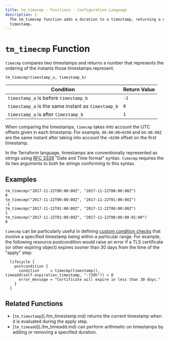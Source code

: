 ```yaml
---
title: tm_timecmp - Functions - Configuration Language
description: |-
  The tm_timecmp function adds a duration to a timestamp, returning a new
  timestamp.
---
```


# `tm_timecmp` Function

`timecmp` compares two timestamps and returns a number that represents the
ordering of the instants those timestamps represent.

```hcl
tm_timecmp(timestamp_a, timestamp_b)
```

| Condition                                          | Return Value |
|----------------------------------------------------|--------------|
| `timestamp_a` is before `timestamp_b`              | `-1`         |
| `timestamp_a` is the same instant as `timestamp_b` | `0`          |
| `timestamp_a` is after `timestamp_b`               | `1`          |

When comparing the timestamps, `timecmp` takes into account the UTC offsets
given in each timestamp. For example, `06:00:00+0200` and `04:00:00Z` are
the same instant after taking into account the `+0200` offset on the first
timestamp.

In the Terraform language, timestamps are conventionally represented as
strings using [RFC 3339](https://tools.ietf.org/html/rfc3339)
"Date and Time format" syntax. `timecmp` requires the its two arguments to
both be strings conforming to this syntax.

## Examples

```
tm_timecmp("2017-11-22T00:00:00Z", "2017-11-22T00:00:00Z")
0
tm_timecmp("2017-11-22T00:00:00Z", "2017-11-22T01:00:00Z")
-1
tm_timecmp("2017-11-22T01:00:00Z", "2017-11-22T00:00:00Z")
1
tm_timecmp("2017-11-22T01:00:00Z", "2017-11-22T00:00:00-01:00")
0
```

`timecmp` can be particularly useful in defining
[custom condition checks](https://developer.hashicorp.com/terraform/language/expressions/custom-conditions) that
involve a specified timestamp being within a particular range. For example,
the following resource postcondition would raise an error if a TLS certificate
(or other expiring object) expires sooner than 30 days from the time of
the "apply" step:

```hcl
  lifecycle {
    postcondition {
      condition     = timecmp(timestamp(), timeadd(self.expiration_timestamp, "-720h")) < 0
      error_message = "Certificate will expire in less than 30 days."
    }
  }
```

## Related Functions

* \[`tm_timestamp`\]\(\./tm_timestamp.md\) returns the current timestamp when it is evaluated
  during the apply step.
* \[`tm_timeadd`\]\(\./tm_timeadd.md\) can perform arithmetic on timestamps by adding or removing a specified duration.
